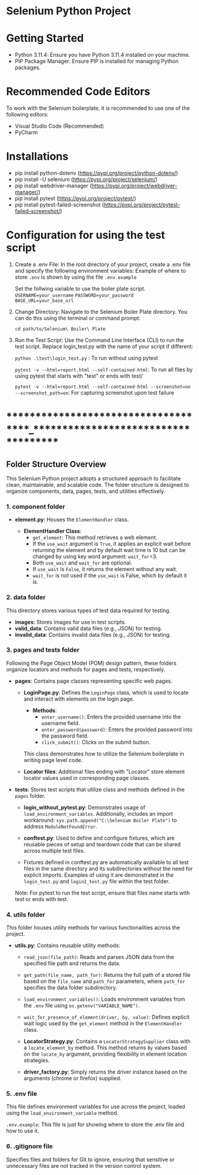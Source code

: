# Selenium Python Project

# Getting Started

- Python 3.11.4: Ensure you have Python 3.11.4 installed on your machine.
- PIP Package Manager: Ensure PIP is installed for managing Python packages.

# Recommended Code Editors

To work with the Selenium boilerplate, it is recommended to use one of the following editors:

- Visual Studio Code (Recommended)
- PyCharm

# Installations

- pip install python-dotenv (https://pypi.org/project/python-dotenv/)
- pip install -U selenium (https://pypi.org/project/selenium/)
- pip install webdriver-manager (https://pypi.org/project/webdriver-manager/)
- pip install pytest (https://pypi.org/project/pytest/)
- pip install pytest-failed-screenshot (https://pypi.org/project/pytest-failed-screenshot/)

# Configuration for using the test script

1. Create a .env File: In the root directory of your project, create a .env file and specify the following environment variables:
   Example of where to store `.env` is shown by using the file `.env.example`

   Set the follwing variable to use the boiler plate script.
   `USERNAME=your_username`
   `PASSWORD=your_password`
   `BASE_URL=your_base_url`

2. Change Directory: Navigate to the Selenium Boiler Plate directory. You can do this using the terminal or command prompt:

   `cd path/to/Selenium\ Boiler\ Plate`

3. Run the Test Script: Use the Command Line Interface (CLI) to run the test script. Replace login_test.py with the name of your script if different:

   `python .\test\login_test.py` : To run without using pytest
   
   `pytest -v --html=report.html --self-contained-html`: To run all files by using pytest that starts with "test" or ends with test/
   
   `pytest -v --html=report.html --self-contained-html --screenshot=on --screenshot_path=on`: For capturing screenshot upon test failure

# **\*\***\*\***\*\***\*\*\*\***\*\***\*\***\*\***\*\*\*\***\*\***\*\***\*\***\*\*\*\***\*\***\*\***\*\***\_**\*\***\*\***\*\***\*\*\*\***\*\***\*\***\*\***\*\*\*\***\*\***\*\***\*\***\*\*\*\***\*\***\*\***\*\***

## Folder Structure Overview

This Selenium Python project adopts a structured approach to facilitate clean, maintainable, and scalable code.
The folder structure is designed to organize components, data, pages, tests, and utilities effectively.

### 1. component folder

- **element.py**: Houses the `ElementHandler` class.

  - **ElementHandler Class**:
    - `get_element`: This method retrieves a web element.
    - If the `use_wait` argument is `True`, it applies an explicit wait before returning the element and by default wait time is 10 but can be changed by using key word argument: `wait_for`=3.
    - Both `use_wait` and `wait_for` are optional.
    - If `use_wait` is `False`, it returns the element without any wait.
    - `wait_for` is not used if the `use_wait` is False, which by default it is.

### 2. data folder

This directory stores various types of test data required for testing.

- **images**: Stores images for use in test scripts.
- **valid_data**: Contains valid data files (e.g., JSON) for testing.
- **invalid_data**: Contains invalid data files (e.g., JSON) for testing.

### 3. pages and tests folder

Following the Page Object Model (POM) design pattern, these folders organize locators and methods for pages and tests, respectively.

- **pages**: Contains page classes representing specific web pages.

  - **LoginPage.py**: Defines the `LoginPage` class, which is used to locate and interact with elements on the login page.

    - **Methods**:
      - `enter_username()`: Enters the provided username into the username field.
      - `enter_password(password)`: Enters the provided password into the password field.
      - `click_submit()`: Clicks on the submit button.

    This class demonstrates how to utilize the Selenium boilerplate in writing
    page level code.

  - **Locator files**: Additional files ending with "Locator" store element locator values used in corresponding page classes.

- **tests**: Stores test scripts that utilize class and methods defined in the `pages` folder.

  - **login_without_pytest.py**: Demonstrates usage of `load_environment_variables`. Additionally, includes an import workaround: `sys.path.append("C:\Selenium Boiler Plate")` to address `ModuleNotFoundError`.

  - **conftest.py**: Used to define and configure fixtures, which are reusable pieces of setup and teardown code that can be shared across multiple test files.
  - Fixtures defined in conftest.py are automatically available to all test files in the same directory and its subdirectories without the need for explicit imports. Examples of using it are demonstrated in the `login_test.py` and `login2_test.py` file within the test folder.

  Note: For pytest to run the test script, ensure that files name starts with test or ends with test.

### 4. utils folder

This folder houses utility methods for various functionalities across the project.

- **utils.py**: Contains reusable utility methods:

  - `read_json(file_path)`: Reads and parses JSON data from the specified file path and returns the data.
  - `get_path(file_name, path_for)`: Returns the full path of a stored file based on the `file_name` and `path_for` parameters, where `path_for` specifies the data folder subdirectory.
  - `load_environment_variables()`: Loads environment variables from the `.env` file using `os.getenv("VARIABLE_NAME")`.
  - `wait_for_presence_of_element(driver, by, value)`: Defines explicit wait logic used by the `get_element` method in the `ElementHandler` class.

  - **LocatorStrategy.py**: Contains a `LocatorStrategySupplier` class with a `locate_element_by` method. This method returns `By` values based on the `locate_by` argument, providing flexibility in element location strategies.

  - **driver_factory.py**: Simply returns the driver instance based on the arguments (chrome or firefox) supplied.

### 5. .env file

This file defines environment variables for use across the project, loaded using the `load_environment_variable` method.

`.env.example`: This file is just for showing where to store the .env file and how to use it.

### 6. .gitignore file

Specifies files and folders for Git to ignore, ensuring that sensitive or unnecessary files are not tracked in the version control system.
